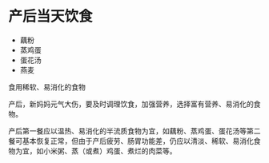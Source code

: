 # 产后当天饮食

- 藕粉
- 蒸鸡蛋
- 蛋花汤
- 燕麦


食用稀软、易消化的食物

产后，新妈妈元气大伤，要及时调理饮食，加强营养，选择富有营养、易消化的食物。

产后第一餐应以温热、易消化的半流质食物为宜，如藕粉、蒸鸡蛋、蛋花汤等第二餐可基本恢复正常，但由于产后疲劳、肠胃功能差，仍应以清淡、稀软、易消化食物为宜，如小米粥、蒸（或煮）鸡蛋、煮烂的肉菜等。